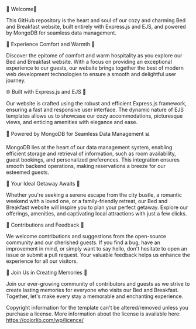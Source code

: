 🏡 Welcome🌅

This GitHub repository is the heart and soul of our cozy and charming Bed and Breakfast website, built entirely with Express.js and EJS, and powered by MongoDB for seamless data management. 

🛌 Experience Comfort and Warmth 🍳

Discover the epitome of comfort and warm hospitality as you explore our Bed and Breakfast website. With a focus on providing an exceptional experience to our guests, our website brings together the best of modern web development technologies to ensure a smooth and delightful user journey.

🌐 Built with Express.js and EJS 🚀

Our website is crafted using the robust and efficient Express.js framework, ensuring a fast and responsive user interface. The dynamic nature of EJS templates allows us to showcase our cozy accommodations, picturesque views, and enticing amenities with elegance and ease.

💾 Powered by MongoDB for Seamless Data Management 📊

MongoDB lies at the heart of our data management system, enabling efficient storage and retrieval of information, such as room availability, guest bookings, and personalized preferences. This integration ensures smooth backend operations, making reservations a breeze for our esteemed guests.

🧳 Your Ideal Getaway Awaits 🌴

Whether you're seeking a serene escape from the city bustle, a romantic weekend with a loved one, or a family-friendly retreat, our Bed and Breakfast website will inspire you to plan your perfect getaway. Explore our offerings, amenities, and captivating local attractions with just a few clicks.

🤝 Contributions and Feedback 🙏

We welcome contributions and suggestions from the open-source community and our cherished guests. If you find a bug, have an improvement in mind, or simply want to say hello, don't hesitate to open an issue or submit a pull request. Your valuable feedback helps us enhance the experience for all our visitors.

🌟 Join Us in Creating Memories 📸

Join our ever-growing community of contributors and guests as we strive to create lasting memories for everyone who visits our Bed and Breakfast. Together, let's make every stay a memorable and enchanting experience.

Copyright information for the template can't be altered/removed unless you purchase a license.
More information about the license is available here: https://colorlib.com/wp/licence/
